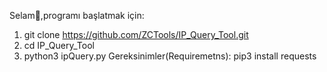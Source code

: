 Selam👋,programı başlatmak için:
1) git clone https://github.com/ZCTools/IP_Query_Tool.git
2) cd IP_Query_Tool
3) python3 ipQuery.py
Gereksinimler(Requiremetns):
pip3 install requests
